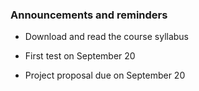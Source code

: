 ### Announcements and reminders

- Download and read the course syllabus

- First test on September 20

- Project proposal due on September 20
